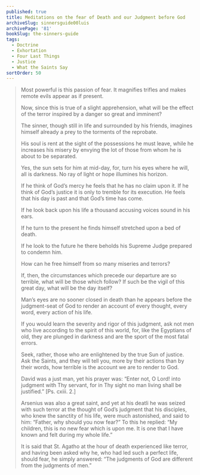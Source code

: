 ```yaml
---
published: true
title: Meditations on the fear of Death and our Judgment before God
archiveSlug: sinnersguide00luis
archivePage: '81'
bookSlug: the-sinners-guide
tags:
  - Doctrine
  - Exhortation
  - Four Last Things
  - Justice
  - What the Saints Say
sortOrder: 50
---
```


> Most powerful is this passion of fear. It magnifies trifles and makes remote evils appear as if present.
>
> Now, since this is true of a slight apprehension, what will be the effect of the terror inspired by a danger so great and imminent?
>
> The sinner, though still in life and surrounded by his friends, imagines himself already a prey to the torments of the reprobate.
>
> His soul is rent at the sight of the possessions he must leave, while he increases his misery by envying the lot of those from whom he is about to be separated.
>
> Yes, the sun sets for him at mid-day, for, turn his eyes where he will, all is darkness. No ray of light or hope illumines his horizon.
>
> If he think of God’s mercy he feels that he has no claim upon it. If he think of God’s justice it is only to tremble for its execution. He feels that his day is past and that God’s time has come.
>
> If he look back upon his life a thousand accusing voices sound in his ears.
>
> If he turn to the present he finds himself stretched upon a bed of death.
>
> If he look to the future he there beholds his Supreme Judge prepared to condemn him.
>
> How can he free himself from so many miseries and terrors?
>
> If, then, the circumstances which precede our departure are so terrible, what will be those which follow? If such be the vigil of this great day, what will be the day itself?
>
> Man’s eyes are no sooner closed in death than he appears before the judgment-seat of God to render an account of every thought, every word, every action of his life.
>
> If you would learn the severity and rigor of this judgment, ask not men who live according to the spirit of this world, for, like the Egyptians of old, they are plunged in darkness and are the sport of the most fatal errors.
>
> Seek, rather, those who are enlightened by the true Sun of justice. Ask the Saints, and they will tell you, more by their actions than by their words, how terrible is the account we are to render to God.
>
> David was a just man, yet his prayer was: “Enter not, O Lord! into judgment with Thy servant, for in Thy sight no man living shall be justified.” [Ps. cxiii. 2.]
>
> Arsenius was also a great saint, and yet at his deatli he was seized with such terror at the thought of God’s judgment that his disciples, who knew the sanctity of his life, were much astonished, and said to him: “Father, why should you now fear?” To this he replied: “My children, this is no new fear which is upon me. It is one that I have known and felt during my whole life.”
>
> It is said that St. Agatho at the hour of death experienced like terror, and having been asked why he, who had led such a perfect life, should fear, he simply answered: “The judgments of God are different from the judgments of men.”
